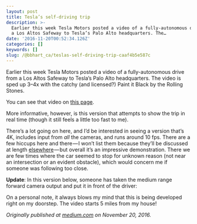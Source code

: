 ```yaml
---
layout: post
title: Tesla’s self-driving trip
description: >-
  Earlier this week Tesla Motors posted a video of a fully-autonomous drive from
  a Los Altos Safeway to Tesla’s Palo Alto headquarters. The…
date: '2016-11-20T00:52:34.126Z'
categories: []
keywords: []
slug: /@bbhart_ca/teslas-self-driving-trip-caaf4b5e587c
---
```


Earlier this week Tesla Motors posted a video of a fully-autonomous drive from a Los Altos Safeway to Tesla’s Palo Alto headquarters. The video is sped up 3–4x with the catchy (and licensed?) Paint it Black by the Rolling Stones.

You can see that video on [this page](https://www.tesla.com/videos/autopilot-self-driving-hardware-neighborhood-long?redirect=no).

More informative, however, is this version that attempts to show the trip in real time (though it still feels a little too fast to me).

There’s a lot going on here, and I’d be interested in seeing a version that’s 4K, includes input from _all_ the cameras, and runs around 10 fps. There are a few hiccups here and there — I won’t list them because they’ll be discussed at length [elsewhere](https://www.reddit.com/r/teslamotors/comments/5duj8u/watch_teslas_latest_selfdriving_demo_in_realtime/) — but overall it’s an impressive demonstration. There we are few times where the car seemed to stop for unknown reason (not near an intersection or an evident obstacle), which would concern me if someone was following too close.

**Update**: In this version below, someone has taken the medium range forward camera output and put it in front of the driver:

On a personal note, it always blows my mind that this is being developed right on my doorstep. The video starts 5 miles from my house!

_Originally published at_ [_medium.com_](https://medium.com/technology-invention-and-more/teslas-self-driving-trip-7f251795e184) _on November 20, 2016._
